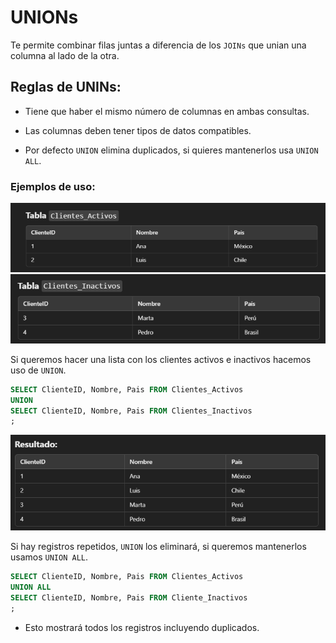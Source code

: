 # UNIONs

Te permite combinar filas juntas a diferencia de los `JOINs` que unian una columna al lado de la otra.

## Reglas de UNINs:

- Tiene que haber el mismo número de columnas en ambas consultas.

- Las columnas deben tener tipos de datos compatibles.

- Por defecto `UNION` elimina duplicados, si quieres mantenerlos usa `UNION ALL`.

### Ejemplos de uso:

<img src="./src/clientes_activos.png">
<img src="./src/clientes_inactivos.png">

Si queremos hacer una lista con los clientes activos e inactivos hacemos uso de `UNION`.

```sql
SELECT ClienteID, Nombre, Pais FROM Clientes_Activos
UNION
SELECT ClienteID, Nombre, Pais FROM Clientes_Inactivos
;
```

<img src="./src/resultadoUNION.png">

Si hay registros repetidos, `UNION` los eliminará, si queremos mantenerlos usamos `UNION ALL`.

```sql
SELECT ClienteID, Nombre, Pais FROM Clientes_Activos
UNION ALL
SELECT ClienteID, Nombre, Pais FROM Cliente_Inactivos
; 
```

- Esto mostrará todos los registros incluyendo duplicados.